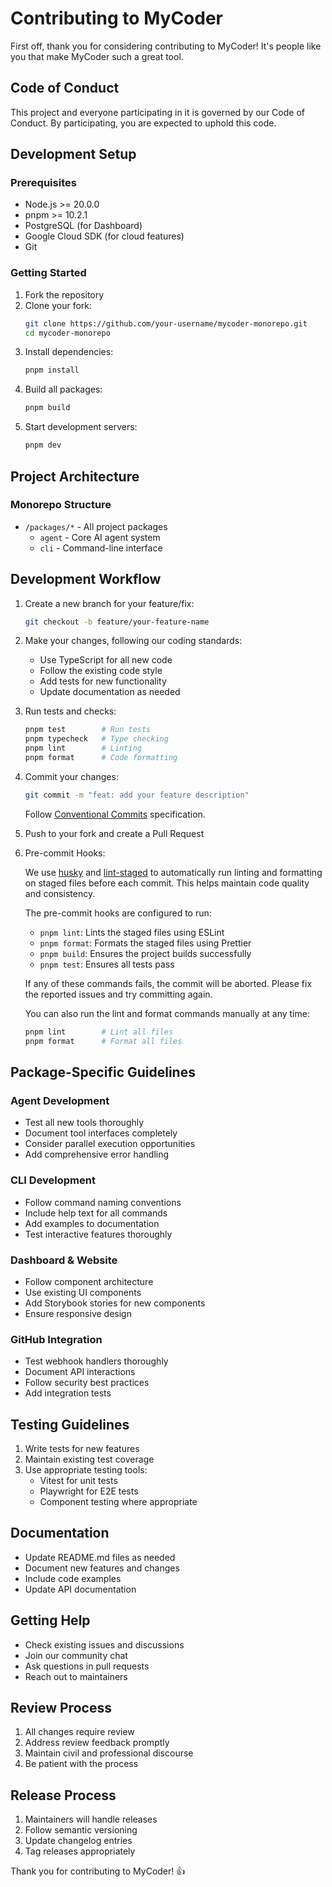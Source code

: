 # Contributing to MyCoder

First off, thank you for considering contributing to MyCoder! It's people like you that make MyCoder such a great tool.

## Code of Conduct

This project and everyone participating in it is governed by our Code of Conduct. By participating, you are expected to uphold this code.

## Development Setup

### Prerequisites

- Node.js >= 20.0.0
- pnpm >= 10.2.1
- PostgreSQL (for Dashboard)
- Google Cloud SDK (for cloud features)
- Git

### Getting Started

1. Fork the repository
2. Clone your fork:
   ```bash
   git clone https://github.com/your-username/mycoder-monorepo.git
   cd mycoder-monorepo
   ```
3. Install dependencies:
   ```bash
   pnpm install
   ```
4. Build all packages:
   ```bash
   pnpm build
   ```
5. Start development servers:
   ```bash
   pnpm dev
   ```

## Project Architecture

### Monorepo Structure

- `/packages/*` - All project packages
  - `agent` - Core AI agent system
  - `cli` - Command-line interface

## Development Workflow

1. Create a new branch for your feature/fix:

   ```bash
   git checkout -b feature/your-feature-name
   ```

2. Make your changes, following our coding standards:

   - Use TypeScript for all new code
   - Follow the existing code style
   - Add tests for new functionality
   - Update documentation as needed

3. Run tests and checks:

   ```bash
   pnpm test        # Run tests
   pnpm typecheck   # Type checking
   pnpm lint        # Linting
   pnpm format      # Code formatting
   ```

4. Commit your changes:

   ```bash
   git commit -m "feat: add your feature description"
   ```

   Follow [Conventional Commits](https://www.conventionalcommits.org/) specification.

5. Push to your fork and create a Pull Request

6. Pre-commit Hooks:

   We use [husky](https://typicode.github.io/husky/) and [lint-staged](https://github.com/okonet/lint-staged) to automatically run linting and formatting on staged files before each commit. This helps maintain code quality and consistency.

   The pre-commit hooks are configured to run:

   - `pnpm lint`: Lints the staged files using ESLint
   - `pnpm format`: Formats the staged files using Prettier
   - `pnpm build`: Ensures the project builds successfully
   - `pnpm test`: Ensures all tests pass

   If any of these commands fails, the commit will be aborted. Please fix the reported issues and try committing again.

   You can also run the lint and format commands manually at any time:

   ```bash
   pnpm lint        # Lint all files
   pnpm format      # Format all files
   ```

## Package-Specific Guidelines

### Agent Development

- Test all new tools thoroughly
- Document tool interfaces completely
- Consider parallel execution opportunities
- Add comprehensive error handling

### CLI Development

- Follow command naming conventions
- Include help text for all commands
- Add examples to documentation
- Test interactive features thoroughly

### Dashboard & Website

- Follow component architecture
- Use existing UI components
- Add Storybook stories for new components
- Ensure responsive design

### GitHub Integration

- Test webhook handlers thoroughly
- Document API interactions
- Follow security best practices
- Add integration tests

## Testing Guidelines

1. Write tests for new features
2. Maintain existing test coverage
3. Use appropriate testing tools:
   - Vitest for unit tests
   - Playwright for E2E tests
   - Component testing where appropriate

## Documentation

- Update README.md files as needed
- Document new features and changes
- Include code examples
- Update API documentation

## Getting Help

- Check existing issues and discussions
- Join our community chat
- Ask questions in pull requests
- Reach out to maintainers

## Review Process

1. All changes require review
2. Address review feedback promptly
3. Maintain civil and professional discourse
4. Be patient with the process

## Release Process

1. Maintainers will handle releases
2. Follow semantic versioning
3. Update changelog entries
4. Tag releases appropriately

Thank you for contributing to MyCoder! 👍
